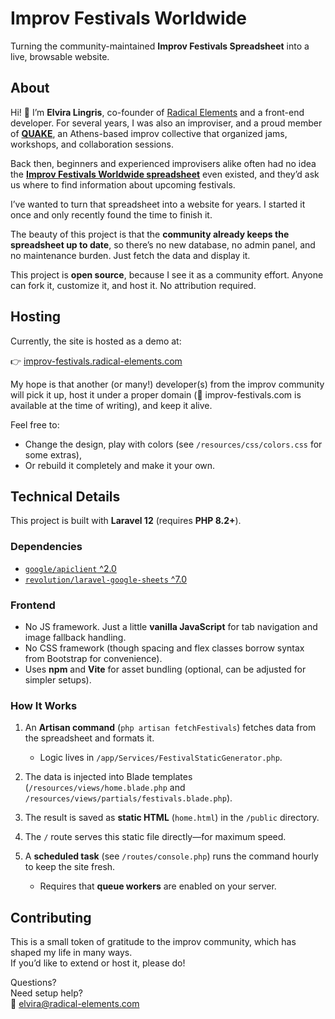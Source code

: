 # Improv Festivals Worldwide

Turning the community-maintained **Improv Festivals Spreadsheet** into a live, browsable website.


## About

Hi! 👋 I’m **Elvira Lingris**, co-founder of [Radical Elements](https://radical-elements.com) and a front-end developer.
For several years, I was also an improviser, and a proud member of **[QUAKE](https://www.facebook.com/groups/336042448891209)**, an Athens-based improv collective that organized jams, workshops, and collaboration sessions.

Back then, beginners and experienced improvisers alike often had no idea the **[Improv Festivals Worldwide spreadsheet](https://docs.google.com/spreadsheets/d/1uIyvbpZsPtWmJZJwSlAEG22A8qcozKmK9WuxRYSIOSY/edit?gid=0#gid=0)** even existed, and they’d ask us where to find information about upcoming festivals.

I’ve wanted to turn that spreadsheet into a website for years. I started it once and only recently found the time to finish it.

The beauty of this project is that the **community already keeps the spreadsheet up to date**, so there’s no new database, no admin panel, and no maintenance burden. Just fetch the data and display it.

This project is **open source**, because I see it as a community effort. Anyone can fork it, customize it, and host it. No attribution required.


## Hosting

Currently, the site is hosted as a demo at:

👉 [improv-festivals.radical-elements.com](https://improv-festivals.radical-elements.com)

My hope is that another (or many!) developer(s) from the improv community will pick it up, host it under a proper domain (👀 improv-festivals.com is available at the time of writing), and keep it alive.

Feel free to:

* Change the design, play with colors (see `/resources/css/colors.css` for some extras),
* Or rebuild it completely and make it your own.


## Technical Details

This project is built with **Laravel 12** (requires **PHP 8.2+**).

### Dependencies

* [`google/apiclient` ^2.0](https://github.com/googleapis/google-api-php-client)
* [`revolution/laravel-google-sheets` ^7.0](https://github.com/invokable/laravel-google-sheets)

### Frontend

* No JS framework. Just a little **vanilla JavaScript** for tab navigation and image fallback handling.
* No CSS framework (though spacing and flex classes borrow syntax from Bootstrap for convenience).
* Uses **npm** and **Vite** for asset bundling (optional, can be adjusted for simpler setups).

### How It Works

1. An **Artisan command** (`php artisan fetchFestivals`) fetches data from the spreadsheet and formats it.

   * Logic lives in `/app/Services/FestivalStaticGenerator.php`.
2. The data is injected into Blade templates (`/resources/views/home.blade.php` and `/resources/views/partials/festivals.blade.php`).
3. The result is saved as **static HTML** (`home.html`) in the `/public` directory.
4. The `/` route serves this static file directly—for maximum speed.
5. A **scheduled task** (see `/routes/console.php`) runs the command hourly to keep the site fresh.

   * Requires that **queue workers** are enabled on your server.


## Contributing

This is a small token of gratitude to the improv community, which has shaped my life in many ways.\
If you’d like to extend or host it, please do!

Questions?\
Need setup help?\
📧 [elvira@radical-elements.com](mailto:elvira@radical-elements.com)
